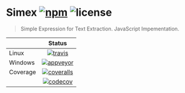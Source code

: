 # Simex [![npm][npm-badge]][npm-url] ![license][license-badge]
> Simple Expression for Text Extraction.
> JavaScript Impementation.

|          | **Status**                                     |
|---       |:---:                                           |
| Linux    | [![travis][travis-badge]][travis-url]          |
| Windows  | [![appveyor][appveyor-badge]][appveyor-url]    |
| Coverage | [![coveralls][coveralls-badge]][coveralls-url] |
|          | [![codecov][codecov-badge]][codecov-url]       |

[npm-badge]: 	https://img.shields.io/npm/v/simex.svg
[npm-url]: https://www.npmjs.com/package/simex

[travis-badge]: https://travis-ci.org/nfam/ci.test.svg
[travis-url]: https://travis-ci.org/nfam/ci.test

[appveyor-badge]: https://ci.appveyor.com/api/projects/status/github/nfam/ci.test?svg=true
[appveyor-url]: https://ci.appveyor.com/project/nfam/ci-test/

[codecov-badge]: https://codecov.io/gh/nfam/ci.test/branch/master/graphs/badge.svg
[codecov-url]: https://codecov.io/gh/nfam/ci.test/branch/master

[coveralls-badge]: https://coveralls.io/repos/github/nfam/ci.test/badge.svg
[coveralls-url]: https://coveralls.io/github/nfam/ci.test

[license-badge]: https://img.shields.io/github/license/nfam/ci.test.svg
